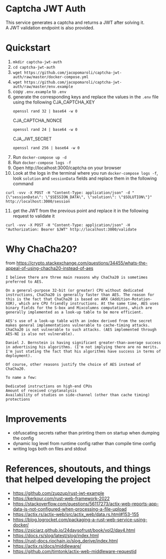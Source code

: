 # Captcha JWT Auth
This service generates a captcha and returns a JWT after solving it.  
A JWT validation endpoint is also provided.

# Quickstart
1. `mkdir captcha-jwt-auth`
2. `cd captcha-jwt-auth`
3. `wget https://github.com/jacopomaroli/captcha-jwt-auth/raw/master/docker-compose.yml`
4. `wget https://github.com/jacopomaroli/captcha-jwt-auth/raw/master/env.example`
5. copy `.env.example` to `.env`
6. generate the corresponding keys and replace the values in the `.env` file using the following
    CJA_CAPTCHA_KEY
    ```
    openssl rand 32 | base64 -w 0
    ```
    CJA_CAPTCHA_NONCE
    ```
    openssl rand 24 | base64 -w 0
    ```
    CJA_JWT_SECRET
    ```
    openssl rand 256 | base64 -w 0
    ```
7. Run `docker-compose up -d`
8. Run `docker-compose logs -f`
9. Open http://localhost:3000/captcha on your browser
10. Look at the logs in the terminal where you run `docker-compose logs -f`, look `solution` and `sessionData` fields and replace them in the following command
```
curl -vvv -X POST -H "Content-Type: application/json" -d "{\"sessionData\": \"$SESSION_DATA\", \"solution\": \"$SOLUTION\"}" http://localhost:3000/session
```
11. get the JWT from the previous point and replace it in the following request to validate it
```
curl -vvv -X POST -H "Content-Type: application/json" -H "Authorization: Bearer $JWT" http://localhost:3000/validate
```

# Why ChaCha20?
from https://crypto.stackexchange.com/questions/34455/whats-the-appeal-of-using-chacha20-instead-of-aes
```
I believe there are three main reasons why ChaCha20 is sometimes preferred to AES.

On a general-purpose 32-bit (or greater) CPU without dedicated instructions, ChaCha20 is generally faster than AES. The reason for this is the fact that ChaCha20 is based on ARX (Addition-Rotation-XOR), which are CPU friendly instructions. At the same time, AES uses binary fields for the S-box and Mixcolumns computations, which are generally implemented as a look-up table to be more efficient.

AES's use of a look-up table with an index derived from the secret makes general implementations vulnerable to cache-timing attacks. ChaCha20 is not vulnerable to such attacks. (AES implemented through AES-NI is also not vulnerable).

Daniel J. Bernstein is having significant greater-than-average success in advertising his algorithms. (I'm not implying there are no merits. I'm just stating the fact that his algorithms have success in terms of deployment).

Of course, other reasons justify the choice of AES instead of ChaCha20.

To name a few:

Dedicated instructions on high-end CPUs
Amount of received cryptanalysis
Availability of studies on side-channel (other than cache timing) protections
```

# Improvements
- obfuscating secrets rather than printing them on startup when dumping the config
- dynamic log level from runtime config rather than compile time config
- writing logs both on files and stdout

# References, shoutouts, and things that helped developing the project
- https://github.com/zupzup/rust-jwt-example
- https://kerkour.com/rust-web-framework-2022
- https://stackoverflow.com/questions/56117273/actix-web-reports-app-data-is-not-configured-when-processing-a-file-upload
- https://actix.rs/actix-web/src/actix_web/data.rs.html#153-155
- https://blog.logrocket.com/packaging-a-rust-web-service-using-docker/
- https://zsiciarz.github.io/24daysofrust/book/vol2/day4.html
- https://docs.rs/slog/latest/slog/index.html
- https://rust-docs.riochain.io/slog_derive/index.html
- https://actix.rs/docs/middleware/
- https://github.com/timtonk/actix-web-middleware-requestid
